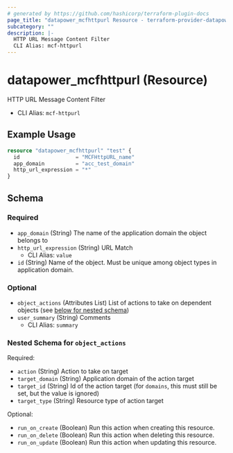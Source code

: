 ```yaml
---
# generated by https://github.com/hashicorp/terraform-plugin-docs
page_title: "datapower_mcfhttpurl Resource - terraform-provider-datapower"
subcategory: ""
description: |-
  HTTP URL Message Content Filter
  CLI Alias: mcf-httpurl
---
```


# datapower_mcfhttpurl (Resource)

HTTP URL Message Content Filter
  - CLI Alias: `mcf-httpurl`

## Example Usage

```terraform
resource "datapower_mcfhttpurl" "test" {
  id                  = "MCFHttpURL_name"
  app_domain          = "acc_test_domain"
  http_url_expression = "*"
}
```

<!-- schema generated by tfplugindocs -->
## Schema

### Required

- `app_domain` (String) The name of the application domain the object belongs to
- `http_url_expression` (String) URL Match
  - CLI Alias: `value`
- `id` (String) Name of the object. Must be unique among object types in application domain.

### Optional

- `object_actions` (Attributes List) List of actions to take on dependent objects (see [below for nested schema](#nestedatt--object_actions))
- `user_summary` (String) Comments
  - CLI Alias: `summary`

<a id="nestedatt--object_actions"></a>
### Nested Schema for `object_actions`

Required:

- `action` (String) Action to take on target
- `target_domain` (String) Application domain of the action target
- `target_id` (String) Id of the action target (for `domains`, this must still be set, but the value is ignored)
- `target_type` (String) Resource type of action target

Optional:

- `run_on_create` (Boolean) Run this action when creating this resource.
- `run_on_delete` (Boolean) Run this action when deleting this resource.
- `run_on_update` (Boolean) Run this action when updating this resource.
